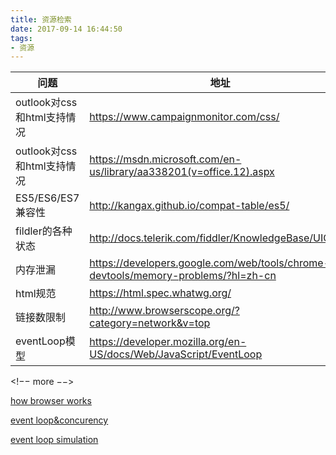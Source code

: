 ```yaml
---
title: 资源检索
date: 2017-09-14 16:44:50
tags:
- 资源
---
```


|问题|地址|
|---|---|
|outlook对css和html支持情况|https://www.campaignmonitor.com/css/|
|outlook对css和html支持情况|https://msdn.microsoft.com/en-us/library/aa338201(v=office.12).aspx|
|ES5/ES6/ES7兼容性|http://kangax.github.io/compat-table/es5/|
|fildler的各种状态|http://docs.telerik.com/fiddler/KnowledgeBase/UIGuide|
|内存泄漏|https://developers.google.com/web/tools/chrome-devtools/memory-problems/?hl=zh-cn|
|html规范|https://html.spec.whatwg.org/|
|链接数限制|http://www.browserscope.org/?category=network&v=top|
|eventLoop模型|https://developer.mozilla.org/en-US/docs/Web/JavaScript/EventLoop|

<!−− more −−>

[how browser works](https://www.html5rocks.com/en/tutorials/internals/howbrowserswork/)

[event loop&concurency](https://jakearchibald.com/2015/tasks-microtasks-queues-and-schedules/)

[event loop simulation](http://latentflip.com/loupe/?code=JC5vbignYnV0dG9uJywgJ2NsaWNrJywgZnVuY3Rpb24gb25DbGljaygpIHsKICAgIHNldFRpbWVvdXQoZnVuY3Rpb24gdGltZXIoKSB7CiAgICAgICAgY29uc29sZS5sb2coJ1lvdSBjbGlja2VkIHRoZSBidXR0b24hJyk7ICAgIAogICAgfSwgMjAwMCk7Cn0pOwoKY29uc29sZS5sb2coIkhpISIpOwoKc2V0VGltZW91dChmdW5jdGlvbiB0aW1lb3V0KCkgewogICAgY29uc29sZS5sb2coIkNsaWNrIHRoZSBidXR0b24hIik7Cn0sIDUwMDApOwoKY29uc29sZS5sb2coIldlbGNvbWUgdG8gbG91cGUuIik7!!!PGJ1dHRvbj5DbGljayBtZSE8L2J1dHRvbj4%3D)



